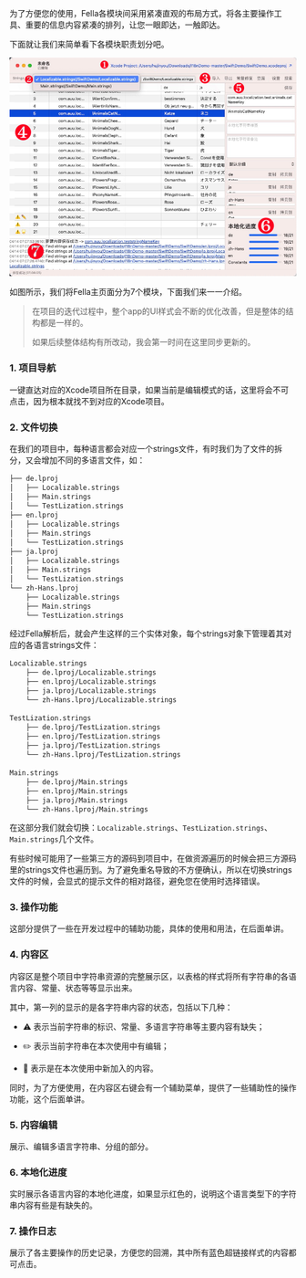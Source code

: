 
为了方便您的使用，Fella各模块间采用紧凑直观的布局方式，将各主要操作工具、重要的信息内容紧凑的排列，让您一眼即达，一触即达。

下面就让我们来简单看下各模块职责划分吧。

![](005-search-complete.png)

如图所示，我们将Fella主页面分为7个模块，下面我们来一一介绍。

> 在项目的迭代过程中，整个app的UI样式会不断的优化改善，但是整体的结构都是一样的。
>
> 如果后续整体结构有所改动，我会第一时间在这里同步更新的。

### 1. 项目导航

一键直达对应的Xcode项目所在目录，如果当前是编辑模式的话，这里将会不可点击，因为根本就找不到对应的Xcode项目。

### 2. 文件切换

在我们的项目中，每种语言都会对应一个strings文件，有时我们为了文件的拆分，又会增加不同的多语言文件，如：

```
├── de.lproj
│   ├── Localizable.strings
│   ├── Main.strings
│   └── TestLization.strings
├── en.lproj
│   ├── Localizable.strings
│   ├── Main.strings
│   └── TestLization.strings
├── ja.lproj
│   ├── Localizable.strings
│   ├── Main.strings
│   └── TestLization.strings
└── zh-Hans.lproj
    ├── Localizable.strings
    ├── Main.strings
    └── TestLization.strings
```

经过Fella解析后，就会产生这样的三个实体对象，每个strings对象下管理着其对应的各语言strings文件：

```
Localizable.strings
	├── de.lproj/Localizable.strings
	├── en.lproj/Localizable.strings
	├── ja.lproj/Localizable.strings
	└── zh-Hans.lproj/Localizable.strings

TestLization.strings
	├── de.lproj/TestLization.strings
	├── en.lproj/TestLization.strings
	├── ja.lproj/TestLization.strings
	└── zh-Hans.lproj/TestLization.strings

Main.strings
	├── de.lproj/Main.strings
	├── en.lproj/Main.strings
	├── ja.lproj/Main.strings
	└── zh-Hans.lproj/Main.strings
```

在这部分我们就会切换：`Localizable.strings`、`TestLization.strings`、`Main.strings`几个文件。

有些时候可能用了一些第三方的源码到项目中，在做资源遍历的时候会把三方源码里的strings文件也遍历到。为了避免重名导致的不方便确认，所以在切换strings文件的时候，会显式的提示文件的相对路径，避免您在使用时选择错误。

### 3. 操作功能

这部分提供了一些在开发过程中的辅助功能，具体的使用和用法，在后面单讲。

### 4. 内容区

内容区是整个项目中字符串资源的完整展示区，以表格的样式将所有字符串的各语言内容、常量、状态等等显示出来。

其中，第一列的显示的是各字符串内容的状态，包括以下几种：

- ⚠️ 表示当前字符串的标识、常量、多语言字符串等主要内容有缺失；

- ✏️ 表示当前字符串在本次使用中有编辑；

- 🌟 表示是在本次使用中新加入的内容。

同时，为了方便使用，在内容区右键会有一个辅助菜单，提供了一些辅助性的操作功能，这个后面单讲。

### 5. 内容编辑

展示、编辑多语言字符串、分组的部分。

### 6. 本地化进度

实时展示各语言内容的本地化进度，如果显示红色的，说明这个语言类型下的字符串内容有些是有缺失的。

### 7. 操作日志

展示了各主要操作的历史记录，方便您的回溯，其中所有蓝色超链接样式的内容都可点击。